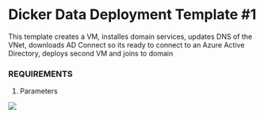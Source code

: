 # Dicker Data Deployment Template #1

This template creates a VM, installes domain services, updates DNS of the VNet, downloads AD Connect so its ready to connect to an Azure Active Directory, deploys second VM and joins to domain

### REQUIREMENTS
1. Parameters

<a href="https://portal.azure.com/#create/Microsoft.Template/uri/https%3A%2F%2Fraw.githubusercontent.com%2ehhwerd%2phase1-domain-controller-plus-workload-vm%2master%2option1%2azuredeploy.json" target="_blank">
    <img src="http://azuredeploy.net/deploybutton.png"/>
</a>


